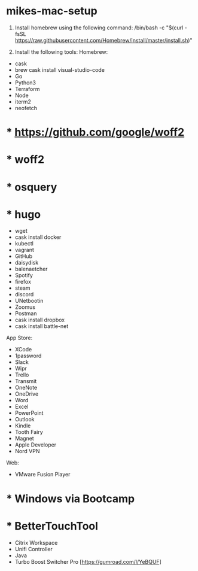 # mikes-mac-setup

1. Install homebrew using the following command:
/bin/bash -c "$(curl -fsSL https://raw.githubusercontent.com/Homebrew/install/master/install.sh)"

2. Install the following tools:
Homebrew:
 * cask
 * brew cask install visual-studio-code
 * Go
 * Python3
 * Terraform
 * Node
 * iterm2
 * neofetch
# * https://github.com/google/woff2
# * woff2
# * osquery
# * hugo
 * wget
 * cask install docker
 * kubectl
 * vagrant
 * GitHub
 * daisydisk
 * balenaetcher
 * Spotify
 * firefox
 * steam
 * discord
 * UNetbootin
 * Zoomus
 * Postman
 * cask install dropbox
 * cask install battle-net

App Store:
 * XCode
 * 1password
 * Slack
 * Wipr
 * Trello
 * Transmit
 * OneNote
 * OneDrive
 * Word
 * Excel
 * PowerPoint
 * Outlook
 * Kindle
 * Tooth Fairy
 * Magnet
 * Apple Developer
 * Nord VPN

Web:
 * VMware Fusion Player
# * Windows via Bootcamp
# * BetterTouchTool
 * Citrix Workspace
 * Unifi Controller
 * Java
 * Turbo Boost Switcher Pro [https://gumroad.com/l/YeBQUF]
